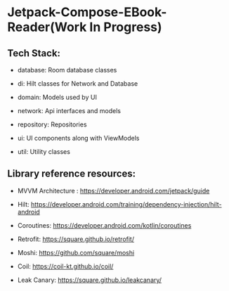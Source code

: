# Jetpack-Compose-EBook-Reader(Work In Progress)

## Tech Stack:

- database: Room database classes

- di: Hilt classes for Network and Database

- domain: Models used by UI

- network: Api interfaces and models

- repository: Repositories

- ui: UI components along with ViewModels

- util: Utility classes

## Library reference resources:

- MVVM Architecture : https://developer.android.com/jetpack/guide

- Hilt: https://developer.android.com/training/dependency-injection/hilt-android

- Coroutines: https://developer.android.com/kotlin/coroutines

- Retrofit: https://square.github.io/retrofit/

- Moshi: https://github.com/square/moshi

- Coil: https://coil-kt.github.io/coil/

- Leak Canary: https://square.github.io/leakcanary/

